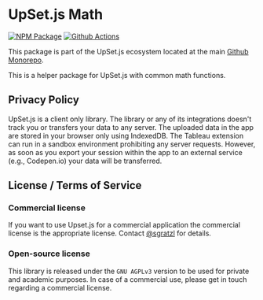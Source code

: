 # UpSet.js Math

[![NPM Package][npm-image]][npm-url] [![Github Actions][github-actions-image]][github-actions-url]

This package is part of the UpSet.js ecosystem located at the main [Github Monorepo](https://github.com/upsetjs/upsetjs).

This is a helper package for UpSet.js with common math functions.

## Privacy Policy

UpSet.js is a client only library. The library or any of its integrations doesn't track you or transfers your data to any server. The uploaded data in the app are stored in your browser only using IndexedDB. The Tableau extension can run in a sandbox environment prohibiting any server requests. However, as soon as you export your session within the app to an external service (e.g., Codepen.io) your data will be transferred.

## License / Terms of Service

### Commercial license

If you want to use Upset.js for a commercial application the commercial license is the appropriate license. Contact [@sgratzl](mailto:sam@sgratzl.com) for details.

### Open-source license

This library is released under the `GNU AGPLv3` version to be used for private and academic purposes. In case of a commercial use, please get in touch regarding a commercial license.

[npm-image]: https://badge.fury.io/js/%40upsetjs%2Fmath.svg
[npm-url]: https://npmjs.org/package/@upsetjs/math
[github-actions-image]: https://github.com/sgratzl/upsetjs/workflows/nodeci/badge.svg
[github-actions-url]: https://github.com/sgratzl/upsetjs/actions
